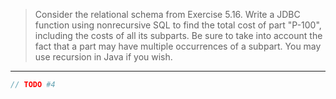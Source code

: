 > Consider the relational schema from Exercise 5.16. Write a JDBC function 
> using nonrecursive SQL to find the total cost of part "P-100", including the 
> costs of all its subparts. Be sure to take into account the fact that a part may
> have multiple occurrences of a subpart. You may use recursion in Java if you wish. 

--------------------------------

```java
// TODO #4
```